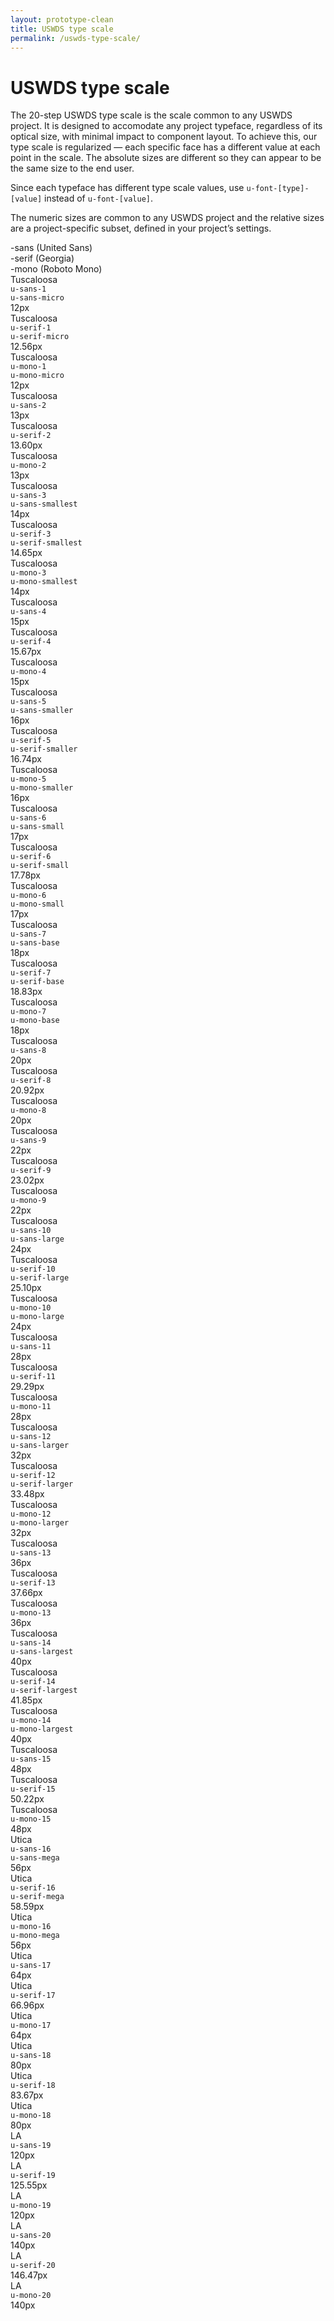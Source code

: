 ```yaml
---
layout: prototype-clean
title: USWDS type scale
permalink: /uswds-type-scale/
---
```


<div class="clearfix container-tablet-lg padding-top-6 lh-smallest">
  <h1 class="fw-300 margin-bottom-4 margin-top-0">USWDS type scale</h1>
  <p class="lh-base fw-300 margin-bottom-2">The 20-step USWDS type scale is the scale common to any USWDS project. It is designed to accomodate any project typeface, regardless of its optical size, with minimal impact to component layout. To achieve this, our type scale is regularized — each specific face has a different value at each point in the scale. The absolute sizes are different so they can appear to be the same size to the end user.</p>
  <p class="lh-base fw-300 margin-bottom-2">Since each typeface has different type scale values, use <code class="txt-code">u-font-[type]-[value]</code> instead of <code class="txt-code">u-font-[value]</code>.</p>
  <p class="lh-base fw-300 margin-bottom-6">The numeric sizes are common to any USWDS project and the relative sizes are a project-specific subset, defined in your project’s settings.</p>
  <div class="row gap align-items-center margin-bottom-2 padding-bottom-1 border-bottom-2px">
    <div class="col-4 fw-700 sans-1">-sans (United Sans)</div>
    <div class="col-4 fw-700 sans-1">-serif (Georgia)</div>
    <div class="col-4 fw-700 sans-1">-mono (Roboto Mono)</div>
  </div>
  <div class="row gap align-items-center fw-400 padding-bottom-2 margin-bottom-2 border-bottom border-color-20">
    <div class="col-4 display-flex flex-direction-column justify-content-flex-end">
      <div class="sans-1 color-black-90">Tuscaloosa</div>
      <div class="mono-1 padding-top-2"><code class="txt-code mono-2">u-sans-1</code></div>
      <div class="mono-1 padding-top-2"><code class="txt-code mono-2 border background-color-0 color-black-90">u-sans-micro</code></div>
      <div class="padding-top-1p5 mono-1 fw-700">12px</div>
    </div>
    <div class="col-4 display-flex flex-direction-column justify-content-flex-end">
      <div class="serif-1 color-black-90">Tuscaloosa</div>
      <div class="mono-1 padding-top-2"><code class="txt-code mono-2">u-serif-1</code></div>
      <div class="mono-1 padding-top-2"><code class="txt-code mono-2 border background-color-0 color-black-90">u-serif-micro</code></div>
      <div class="padding-top-1p5 mono-1 fw-300">12.56px</div>
    </div>
    <div class="col-4 display-flex flex-direction-column justify-content-flex-end">
      <div class="mono-1 color-black-90">Tuscaloosa</div>
      <div class="mono-1 padding-top-2"><code class="txt-code mono-2">u-mono-1</code></div>
      <div class="mono-1 padding-top-2"><code class="txt-code mono-2 border background-color-0 color-black-90">u-mono-micro</code></div>
      <div class="padding-top-1p5 mono-1 fw-300">12px</div>
    </div>
  </div>

  <div class="row gap align-items-center fw-400 padding-bottom-2 margin-bottom-2 border-bottom border-color-20">
    <div class="col-4 display-flex flex-direction-column justify-content-flex-end">
      <div class="sans-2">Tuscaloosa</div>
      <div class="mono-1 padding-top-2"><code class="txt-code mono-2">u-sans-2</code></div>
      <div class="padding-top-1p5 mono-1 fw-700">13px</div>
    </div>
    <div class="col-4 display-flex flex-direction-column justify-content-flex-end">
      <div class="serif-2">Tuscaloosa</div>
      <div class="mono-1 padding-top-2"><code class="txt-code mono-2">u-serif-2</code></div>
      <div class="padding-top-1p5 mono-1 fw-300">13.60px</div>
    </div>
    <div class="col-4 display-flex flex-direction-column justify-content-flex-end">
      <div class="mono-2">Tuscaloosa</div>
      <div class="mono-1 padding-top-2"><code class="txt-code mono-2">u-mono-2</code></div>
      <div class="padding-top-1p5 mono-1 fw-300">13px</div>
    </div>
  </div>

  <div class="row gap align-items-center fw-400 padding-bottom-2 margin-bottom-2 border-bottom border-color-20">
    <div class="col-4 display-flex flex-direction-column justify-content-flex-end">
      <div class="sans-3 color-black-90">Tuscaloosa</div>
      <div class="mono-1 padding-top-2"><code class="txt-code mono-2">u-sans-3</code></div>
      <div class="mono-1 padding-top-2"><code class="txt-code mono-2 border background-color-0 color-black-90">u-sans-smallest</code></div>
      <div class="padding-top-1p5 mono-1 fw-700">14px</div>
    </div>
    <div class="col-4 display-flex flex-direction-column justify-content-flex-end">
      <div class="serif-3 color-black-90">Tuscaloosa</div>
      <div class="mono-1 padding-top-2"><code class="txt-code mono-2">u-serif-3</code></div>
      <div class="mono-1 padding-top-2"><code class="txt-code mono-2 border background-color-0 color-black-90">u-serif-smallest</code></div>
      <div class="padding-top-1p5 mono-1 fw-300">14.65px</div>
    </div>
    <div class="col-4 display-flex flex-direction-column justify-content-flex-end">
      <div class="mono-3 color-black-90">Tuscaloosa</div>
      <div class="mono-1 padding-top-2"><code class="txt-code mono-2">u-mono-3</code></div>
      <div class="mono-1 padding-top-2"><code class="txt-code mono-2 border background-color-0 color-black-90">u-mono-smallest</code></div>
      <div class="padding-top-1p5 mono-1 fw-300">14px</div>
    </div>
  </div>

  <div class="row gap align-items-center fw-400 padding-bottom-2 margin-bottom-2 border-bottom border-color-20">
    <div class="col-4 display-flex flex-direction-column justify-content-flex-end">
      <div class="sans-4">Tuscaloosa</div>
      <div class="mono-1 padding-top-2"><code class="txt-code mono-2">u-sans-4</code></div>
      <div class="padding-top-1p5 mono-1 fw-700">15px</div>
    </div>
    <div class="col-4 display-flex flex-direction-column justify-content-flex-end">
      <div class="serif-4">Tuscaloosa</div>
      <div class="mono-1 padding-top-2"><code class="txt-code mono-2">u-serif-4</code></div>
      <div class="padding-top-1p5 mono-1 fw-300">15.67px</div>
    </div>
    <div class="col-4 display-flex flex-direction-column justify-content-flex-end">
      <div class="mono-4">Tuscaloosa</div>
      <div class="mono-1 padding-top-2"><code class="txt-code mono-2">u-mono-4</code></div>
      <div class="padding-top-1p5 mono-1 fw-300">15px</div>
    </div>
  </div>

  <div class="row gap align-items-center fw-400 padding-bottom-2 margin-bottom-2 border-bottom border-color-20">
    <div class="col-4 display-flex flex-direction-column justify-content-flex-end">
      <div class="sans-5 color-black-90">Tuscaloosa</div>
      <div class="mono-1 padding-top-2"><code class="txt-code mono-2">u-sans-5</code></div>
      <div class="mono-1 padding-top-2"><code class="txt-code mono-2 border background-color-0 color-black-90">u-sans-smaller</code></div>
      <div class="padding-top-1p5 mono-1 fw-700">16px</div>
    </div>
    <div class="col-4 display-flex flex-direction-column justify-content-flex-end">
      <div class="serif-5 color-black-90">Tuscaloosa</div>
      <div class="mono-1 padding-top-2"><code class="txt-code mono-2">u-serif-5</code></div>
      <div class="mono-1 padding-top-2"><code class="txt-code mono-2 border background-color-0 color-black-90">u-serif-smaller</code></div>
      <div class="padding-top-1p5 mono-1 fw-300">16.74px</div>
    </div>
    <div class="col-4 display-flex flex-direction-column justify-content-flex-end">
      <div class="mono-5 color-black-90">Tuscaloosa</div>
      <div class="mono-1 padding-top-2"><code class="txt-code mono-2">u-mono-5</code></div>
      <div class="mono-1 padding-top-2"><code class="txt-code mono-2 border background-color-0 color-black-90">u-mono-smaller</code></div>
      <div class="padding-top-1p5 mono-1 fw-300">16px</div>
    </div>
  </div>

  <div class="row gap align-items-center fw-400 padding-bottom-2 margin-bottom-2 border-bottom border-color-20">
    <div class="col-4 display-flex flex-direction-column justify-content-flex-end">
      <div class="sans-6 color-black-90">Tuscaloosa</div>
      <div class="mono-1 padding-top-2"><code class="txt-code mono-2">u-sans-6</code></div>
      <div class="mono-1 padding-top-2"><code class="txt-code mono-2 border background-color-0 color-black-90">u-sans-small</code></div>
      <div class="padding-top-1p5 mono-1 fw-700">17px</div>
    </div>
    <div class="col-4 display-flex flex-direction-column justify-content-flex-end">
      <div class="serif-6 color-black-90">Tuscaloosa</div>
      <div class="mono-1 padding-top-2"><code class="txt-code mono-2">u-serif-6</code></div>
      <div class="mono-1 padding-top-2"><code class="txt-code mono-2 border background-color-0 color-black-90">u-serif-small</code></div>
      <div class="padding-top-1p5 mono-1 fw-300">17.78px</div>
    </div>
    <div class="col-4 display-flex flex-direction-column justify-content-flex-end">
      <div class="mono-6 color-black-90">Tuscaloosa</div>
      <div class="mono-1 padding-top-2"><code class="txt-code mono-2">u-mono-6</code></div>
      <div class="mono-1 padding-top-2"><code class="txt-code mono-2 border background-color-0 color-black-90">u-mono-small</code></div>
      <div class="padding-top-1p5 mono-1 fw-300">17px</div>
    </div>
  </div>

  <div class="row gap align-items-center fw-400 padding-bottom-2 margin-bottom-2 border-bottom border-color-20">
    <div class="col-4 display-flex flex-direction-column justify-content-flex-end">
      <div class="sans-7 color-black-90">Tuscaloosa</div>
      <div class="mono-1 padding-top-2"><code class="txt-code mono-2">u-sans-7</code></div>
      <div class="mono-1 padding-top-2"><code class="txt-code mono-2 border background-color-0 color-black-90">u-sans-base</code></div>
      <div class="padding-top-1p5 mono-1 fw-700">18px</div>
    </div>
    <div class="col-4 display-flex flex-direction-column justify-content-flex-end">
      <div class="serif-7 color-black-90">Tuscaloosa</div>
      <div class="mono-1 padding-top-2"><code class="txt-code mono-2">u-serif-7</code></div>
      <div class="mono-1 padding-top-2"><code class="txt-code mono-2 border background-color-0 color-black-90">u-serif-base</code></div>
    <div class="padding-top-1p5 mono-1 fw-300">18.83px</div>
    </div>
    <div class="col-4 display-flex flex-direction-column justify-content-flex-end">
      <div class="mono-7 color-black-90">Tuscaloosa</div>
      <div class="mono-1 padding-top-2"><code class="txt-code mono-2">u-mono-7</code></div>
      <div class="mono-1 padding-top-2"><code class="txt-code mono-2 border background-color-0 color-black-90">u-mono-base</code></div>
      <div class="padding-top-1p5 mono-1 fw-300">18px</div>
    </div>
  </div>

  <div class="row gap align-items-center fw-400 padding-bottom-2 margin-bottom-2 border-bottom border-color-20">
    <div class="col-4 display-flex flex-direction-column justify-content-flex-end">
      <div class="sans-8">Tuscaloosa</div>
      <div class="mono-1 padding-top-2"><code class="txt-code mono-2">u-sans-8</code></div>
      <div class="padding-top-1p5 mono-1 fw-700">20px</div>
    </div>
    <div class="col-4 display-flex flex-direction-column justify-content-flex-end">
      <div class="serif-8">Tuscaloosa</div>
      <div class="mono-1 padding-top-2"><code class="txt-code mono-2">u-serif-8</code></div>
      <div class="padding-top-1p5 mono-1 fw-300">20.92px</div>
    </div>
    <div class="col-4 display-flex flex-direction-column justify-content-flex-end">
      <div class="mono-8">Tuscaloosa</div>
      <div class="mono-1 padding-top-2"><code class="txt-code mono-2">u-mono-8</code></div>
      <div class="padding-top-1p5 mono-1 fw-300">20px</div>
    </div>
  </div>

  <div class="row gap align-items-center fw-400 padding-bottom-2 margin-bottom-2 border-bottom border-color-20">
    <div class="col-4 display-flex flex-direction-column justify-content-flex-end">
      <div class="sans-9">Tuscaloosa</div>
      <div class="mono-1 padding-top-2"><code class="txt-code mono-2">u-sans-9</code></div>
      <div class="padding-top-1p5 mono-1 fw-700">22px</div>
    </div>
    <div class="col-4 display-flex flex-direction-column justify-content-flex-end">
      <div class="serif-9">Tuscaloosa</div>
      <div class="mono-1 padding-top-2"><code class="txt-code mono-2">u-serif-9</code></div>
      <div class="padding-top-1p5 mono-1 fw-300">23.02px</div>
    </div>
    <div class="col-4 display-flex flex-direction-column justify-content-flex-end">
      <div class="mono-9">Tuscaloosa</div>
      <div class="mono-1 padding-top-2"><code class="txt-code mono-2">u-mono-9</code></div>
      <div class="padding-top-1p5 mono-1 fw-300">22px</div>
    </div>
  </div>

  <div class="row gap align-items-center fw-400 padding-bottom-2 margin-bottom-2 border-bottom border-color-20">
    <div class="col-4 display-flex flex-direction-column justify-content-flex-end">
      <div class="sans-10 color-black-90">Tuscaloosa</div>
      <div class="mono-1 padding-top-2"><code class="txt-code mono-2">u-sans-10</code></div>
      <div class="mono-1 padding-top-2"><code class="txt-code mono-2 border background-color-0 color-black-90">u-sans-large</code></div>
    <div class="padding-top-1p5 mono-1 fw-700">24px</div>
    </div>
    <div class="col-4 display-flex flex-direction-column justify-content-flex-end">
      <div class="serif-10 color-black-90">Tuscaloosa</div>
      <div class="mono-1 padding-top-2"><code class="txt-code mono-2">u-serif-10</code></div>
      <div class="mono-1 padding-top-2"><code class="txt-code mono-2 border background-color-0 color-black-90">u-serif-large</code></div>
      <div class="padding-top-1p5 mono-1 fw-300">25.10px</div>
    </div>
    <div class="col-4 display-flex flex-direction-column justify-content-flex-end">
      <div class="mono-10 color-black-90">Tuscaloosa</div>
      <div class="mono-1 padding-top-2"><code class="txt-code mono-2">u-mono-10</code></div>
      <div class="mono-1 padding-top-2"><code class="txt-code mono-2 border background-color-0 color-black-90">u-mono-large</code></div>
      <div class="padding-top-1p5 mono-1 fw-300">24px</div>
    </div>
  </div>

  <div class="row gap align-items-center fw-400 padding-bottom-2 margin-bottom-2 border-bottom border-color-20">
    <div class="col-4 display-flex flex-direction-column justify-content-flex-end">
      <div class="sans-11">Tuscaloosa</div>
      <div class="mono-1 padding-top-2"><code class="txt-code mono-2">u-sans-11</code></div>
      <div class="padding-top-1p5 mono-1 fw-700">28px</div>
    </div>
    <div class="col-4 display-flex flex-direction-column justify-content-flex-end">
      <div class="serif-11">Tuscaloosa</div>
      <div class="mono-1 padding-top-2"><code class="txt-code mono-2">u-serif-11</code></div>
      <div class="padding-top-1p5 mono-1 fw-300">29.29px</div>
    </div>
    <div class="col-4 display-flex flex-direction-column justify-content-flex-end">
      <div class="mono-11">Tuscaloosa</div>
      <div class="mono-1 padding-top-2"><code class="txt-code mono-2">u-mono-11</code></div>
      <div class="padding-top-1p5 mono-1 fw-300">28px</div>
    </div>
  </div>

  <div class="row gap align-items-center fw-400 padding-bottom-2 margin-bottom-2 border-bottom border-color-20">
    <div class="col-4 display-flex flex-direction-column justify-content-flex-end">
      <div class="sans-12 color-black-90">Tuscaloosa</div>
      <div class="mono-1 padding-top-2"><code class="txt-code mono-2">u-sans-12</code></div>
      <div class="mono-1 padding-top-2"><code class="txt-code mono-2 border background-color-0 color-black-90">u-sans-larger</code></div>
      <div class="padding-top-1p5 mono-1 fw-700">32px</div>
    </div>
    <div class="col-4 display-flex flex-direction-column justify-content-flex-end">
      <div class="serif-12 color-black-90">Tuscaloosa</div>
      <div class="mono-1 padding-top-2"><code class="txt-code mono-2">u-serif-12</code></div>
      <div class="mono-1 padding-top-2"><code class="txt-code mono-2 border background-color-0 color-black-90">u-serif-larger</code></div>
      <div class="padding-top-1p5 mono-1 fw-300">33.48px</div>
    </div>
    <div class="col-4 display-flex flex-direction-column justify-content-flex-end">
      <div class="mono-12 color-black-90">Tuscaloosa</div>
      <div class="mono-1 padding-top-2"><code class="txt-code mono-2">u-mono-12</code></div>
      <div class="mono-1 padding-top-2"><code class="txt-code mono-2 border background-color-0 color-black-90">u-mono-larger</code></div>
      <div class="padding-top-1p5 mono-1 fw-300">32px</div>
    </div>
  </div>

  <div class="row gap align-items-center fw-400 padding-bottom-2 margin-bottom-2 border-bottom border-color-20">
    <div class="col-4 display-flex flex-direction-column justify-content-flex-end">
      <div class="sans-13">Tuscaloosa</div>
      <div class="mono-1 padding-top-2"><code class="txt-code mono-2">u-sans-13</code></div>
      <div class="padding-top-1p5 mono-1 fw-700">36px</div>
    </div>
    <div class="col-4 display-flex flex-direction-column justify-content-flex-end">
      <div class="serif-13">Tuscaloosa</div>
      <div class="mono-1 padding-top-2"><code class="txt-code mono-2">u-serif-13</code></div>
      <div class="padding-top-1p5 mono-1 fw-300">37.66px</div>
    </div>
    <div class="col-4 display-flex flex-direction-column justify-content-flex-end">
      <div class="mono-13">Tuscaloosa</div>
      <div class="mono-1 padding-top-2"><code class="txt-code mono-2">u-mono-13</code></div>
      <div class="padding-top-1p5 mono-1 fw-300">36px</div>
    </div>
  </div>

  <div class="row gap align-items-center fw-400 padding-bottom-2 margin-bottom-2 border-bottom border-color-20">
    <div class="col-4 display-flex flex-direction-column justify-content-flex-end">
      <div class="sans-14 color-black-90">Tuscaloosa</div>
      <div class="mono-1 padding-top-2"><code class="txt-code mono-2">u-sans-14</code></div>
      <div class="mono-1 padding-top-2"><code class="txt-code mono-2 border background-color-0 color-black-90">u-sans-largest</code></div>
    <div class="padding-top-1p5 mono-1 fw-700">40px</div>
    </div>
    <div class="col-4 display-flex flex-direction-column justify-content-flex-end">
      <div class="serif-14 color-black-90">Tuscaloosa</div>
      <div class="mono-1 padding-top-2"><code class="txt-code mono-2">u-serif-14</code></div>
      <div class="mono-1 padding-top-2"><code class="txt-code mono-2 border background-color-0 color-black-90">u-serif-largest</code></div>
      <div class="padding-top-1p5 mono-1 fw-300">41.85px</div>
    </div>
    <div class="col-4 display-flex flex-direction-column justify-content-flex-end">
      <div class="mono-14 color-black-90">Tuscaloosa</div>
      <div class="mono-1 padding-top-2"><code class="txt-code mono-2">u-mono-14</code></div>
      <div class="mono-1 padding-top-2"><code class="txt-code mono-2 border background-color-0 color-black-90">u-mono-largest</code></div>
      <div class="padding-top-1p5 mono-1 fw-300">40px</div>
    </div>
  </div>

  <div class="row gap align-items-center fw-400 padding-bottom-2 margin-bottom-2 border-bottom border-color-20">
    <div class="col-4 display-flex flex-direction-column justify-content-flex-end">
      <div class="sans-15">Tuscaloosa</div>
      <div class="mono-1 padding-top-2"><code class="txt-code mono-2">u-sans-15</code></div>
      <div class="padding-top-1p5 mono-1 fw-700">48px</div>
    </div>
    <div class="col-4 display-flex flex-direction-column justify-content-flex-end">
      <div class="serif-15">Tuscaloosa</div>
      <div class="mono-1 padding-top-2"><code class="txt-code mono-2">u-serif-15</code></div>
      <div class="padding-top-1p5 mono-1 fw-300">50.22px</div>
    </div>
    <div class="col-4 display-flex flex-direction-column justify-content-flex-end">
      <div class="mono-15">Tuscaloosa</div>
      <div class="mono-1 padding-top-2"><code class="txt-code mono-2">u-mono-15</code></div>
      <div class="padding-top-1p5 mono-1 fw-300">48px</div>
    </div>
  </div>

  <div class="row gap align-items-center fw-400 padding-bottom-2 margin-bottom-2 border-bottom border-color-20">
    <div class="col-4 display-flex flex-direction-column justify-content-flex-end">
      <div class="sans-16">Utica</div>
      <div class="mono-1 padding-top-2"><code class="txt-code mono-2">u-sans-16</code></div>
      <div class="mono-1 padding-top-2"><code class="txt-code mono-2 border background-color-0">u-sans-mega</code></div>
      <div class="padding-top-1p5 mono-1 fw-700">56px</div>
    </div>
    <div class="col-4 display-flex flex-direction-column justify-content-flex-end">
      <div class="serif-16">Utica</div>
      <div class="mono-1 padding-top-2"><code class="txt-code mono-2">u-serif-16</code></div>
      <div class="mono-1 padding-top-2"><code class="txt-code mono-2 border background-color-0">u-serif-mega</code></div>
    <div class="padding-top-1p5 mono-1 fw-300">58.59px</div>
    </div>
    <div class="col-4 display-flex flex-direction-column justify-content-flex-end">
      <div class="mono-16">Utica</div>
      <div class="mono-1 padding-top-2"><code class="txt-code mono-2">u-mono-16</code></div>
      <div class="mono-1 padding-top-2"><code class="txt-code mono-2 border background-color-0">u-mono-mega</code></div>
    <div class="padding-top-1p5 mono-1 fw-300">56px</div>
    </div>
  </div>

  <div class="row gap align-items-center fw-400 padding-bottom-2 margin-bottom-2 border-bottom border-color-20">
    <div class="col-4 display-flex flex-direction-column justify-content-flex-end">
      <div class="sans-17">Utica</div>
      <div class="mono-1 padding-top-2"><code class="txt-code mono-2">u-sans-17</code></div>
      <div class="padding-top-1p5 mono-1 fw-700">64px</div>
    </div>
    <div class="col-4 display-flex flex-direction-column justify-content-flex-end">
      <div class="serif-17">Utica</div>
      <div class="mono-1 padding-top-2"><code class="txt-code mono-2">u-serif-17</code></div>
      <div class="padding-top-1p5 mono-1 fw-300">66.96px</div>
    </div>
    <div class="col-4 display-flex flex-direction-column justify-content-flex-end">
      <div class="mono-17">Utica</div>
      <div class="mono-1 padding-top-2"><code class="txt-code mono-2">u-mono-17</code></div>
      <div class="padding-top-1p5 mono-1 fw-300">64px</div>
    </div>
  </div>

  <div class="row gap align-items-center fw-400 padding-bottom-2 margin-bottom-2 border-bottom border-color-20">
    <div class="col-4 display-flex flex-direction-column justify-content-flex-end">
      <div class="sans-18">Utica</div>
      <div class="mono-1 padding-top-2"><code class="txt-code mono-2">u-sans-18</code></div>
      <div class="padding-top-1p5 mono-1 fw-700">80px</div>
    </div>
    <div class="col-4 display-flex flex-direction-column justify-content-flex-end">
      <div class="serif-18">Utica</div>
      <div class="mono-1 padding-top-2"><code class="txt-code mono-2">u-serif-18</code></div>
      <div class="padding-top-1p5 mono-1 fw-300">83.67px</div>
    </div>
    <div class="col-4 display-flex flex-direction-column justify-content-flex-end">
      <div class="mono-18">Utica</div>
      <div class="mono-1 padding-top-2"><code class="txt-code mono-2">u-mono-18</code></div>
      <div class="padding-top-1p5 mono-1 fw-300">80px</div>
    </div>
  </div>

  <div class="row gap fw-400 padding-bottom-2 margin-bottom-2 border-bottom border-color-20">
    <div class="col-4 display-flex flex-direction-column justify-content-flex-end">
      <div class="sans-19">LA</div>
      <div class="mono-1 padding-top-2"><code class="txt-code mono-2">u-sans-19</code></div>
      <div class="padding-top-1p5 mono-1 fw-700">120px</div>
    </div>
    <div class="col-4 display-flex flex-direction-column justify-content-flex-end">
      <div class="serif-19">LA</div>
      <div class="mono-1 padding-top-2"><code class="txt-code mono-2">u-serif-19</code></div>
      <div class="padding-top-1p5 mono-1 fw-300">125.55px</div>
    </div>
    <div class="col-4 display-flex flex-direction-column justify-content-flex-end">
      <div class="mono-19">LA</div>
      <div class="mono-1 padding-top-2"><code class="txt-code mono-2">u-mono-19</code></div>
      <div class="padding-top-1p5 mono-1 fw-300">120px</div>
    </div>
  </div>

  <div class="row gap fw-400 padding-bottom-2 margin-bottom-2 border-bottom border-color-20">
    <div class="col-4 display-flex flex-direction-column justify-content-flex-end">
      <div class="sans-20">LA</div>
      <div class="mono-1 padding-top-2"><code class="txt-code mono-2">u-sans-20</code></div>
      <div class="padding-top-1p5 mono-1 fw-700">140px</div>
    </div>
    <div class="col-4 display-flex flex-direction-column justify-content-flex-end">
      <div class="serif-20">LA</div>
      <div class="mono-1 padding-top-2"><code class="txt-code mono-2">u-serif-20</code></div>
      <div class="padding-top-1p5 mono-1 fw-300">146.47px</div>
    </div>
    <div class="col-4 display-flex flex-direction-column justify-content-flex-end">
      <div class="mono-20">LA</div>
      <div class="mono-1 padding-top-2"><code class="txt-code mono-2">u-mono-20</code></div>
      <div class="padding-top-1p5 mono-1 fw-300">140px</div>
    </div>
  </div>



</div>
